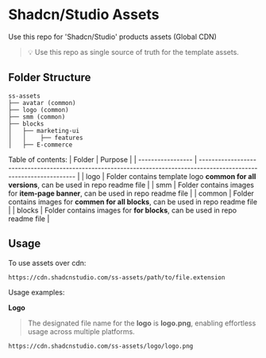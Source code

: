 # Shadcn/Studio Assets

Use this repo for 'Shadcn/Studio' products assets (Global CDN)

> 💡 Use this repo as single source of truth for the template assets. 

## Folder Structure

```
ss-assets
├── avatar (common)
├── logo (common)
├── smm (common)
├── blocks
│   ├── marketing-ui
│   │    ├── features
│   ├── E-commerce
```
Table of contents:
| Folder            | Purpose                                                                                                               |
| ----------------- | --------------------------------------------------------------------------------------------------------------------- |
| logo              | Folder contains template logo **common for all versions**, can be used in repo readme file                            |
| smm               | Folder contains images for **item-page banner**, can be used in repo readme file                                      |
| common            | Folder contains images for **commen for all blocks**, can be used in repo readme file                                 |
| blocks            | Folder contains images for **for blocks**, can be used in repo readme file                                            | 

## Usage


To use assets over cdn:
```
https://cdn.shadcnstudio.com/ss-assets/path/to/file.extension
```

Usage examples:

**Logo**
> The designated file name for the **logo** is **logo.png**, enabling effortless usage across multiple platforms.
```
https://cdn.shadcnstudio.com/ss-assets/logo/logo.png
```
